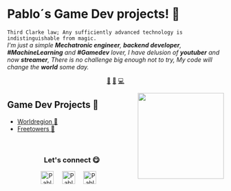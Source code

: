 # Pablo´s Game Dev projects! 👋


`Third Clarke law; Any sufficiently advanced technology is indistinguishable from magic.`<br><em> I'm just a simple **Mechatronic engineer**, **backend developer**, **#MachineLearning** and **#Gamedev** lover, I have delusion of **youtuber** and now **streamer**, There is no challenge big enough not to try, My code will change the **world** some day.</em>


<p align="center">
<a href="https://github.com/PablockDA/PablockDA/blob/master/web.md">🤖</a>
<a href="https://github.com/PablockDA/PablockDA/blob/master/spigot.md">🚰</a>
<a href="https://github.com/PablockDA/PablockDA/blob/master/mapp.md">💻</a>
</p>


<a href="https://twitter.com/PablockDA">
<img align="right" height="auto" width="200" src="https://github.com/PablockDA/PablockDA/raw/master/img/me.png"/>
</a>


## Game Dev Projects 🚰
- [Worldregion  🚰](https://github.com/PablockDA/WorldRegion) 
- [Freetowers  🚰](https://github.com/PablockDA/FreeTowers) 



<br>

<div align="center">
<h3 align="center">Let's connect 😋</h3>
</div>
<p align="center">
<a href="https://www.linkedin.com/in/meerkatdev/" target="blank">
<img align="center" width="30px" alt="Pablo's LinkedIn" src="https://www.vectorlogo.zone/logos/linkedin/linkedin-icon.svg"/></a> &nbsp; &nbsp;
<a href="https://www.spigotmc.org/resources/authors/pablockda.106309/" target="blank">
<img align="center" width="30px" alt="Pablo´s Portfolio" src="https://github.com/PablockDA/PablockDA/raw/master/img/faucet.svg"/></a> &nbsp; &nbsp;
<a href="https://www.spigotmc.org/resources/authors/pablockda.106309/" target="blank">
<img align="center" width="30px" alt="Pablo´s Spigot" src="https://www.vectorlogo.zone/logos/youtube/youtube-icon.svg"/></a> &nbsp; &nbsp;

</p>


